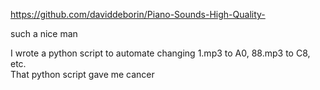 https://github.com/daviddeborin/Piano-Sounds-High-Quality-

such a nice man

I wrote a python script to automate changing 1.mp3 to A0, 88.mp3 to C8, etc.  
That python script gave me cancer